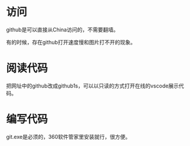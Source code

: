 # 访问

github是可以直接从China访问的，不需要翻墙。

有的时候，存在github打开速度慢和图片打不开的现象。

# 阅读代码

把网址中的github改成github1s，可以以只读的方式打开在线的vscode展示代码。

# 编写代码

git.exe是必须的，360软件管家里安装就行，很方便。
